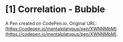 # [1] Correlation - Bubble

A Pen created on CodePen.io. Original URL: [https://codepen.io/mentalplatypus/pen/XWNNMbM](https://codepen.io/mentalplatypus/pen/XWNNMbM).

